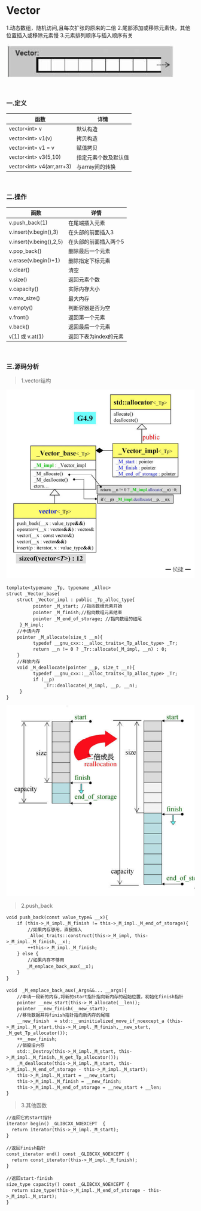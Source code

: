 # Vector

1.动态数组，随机访问,且每次扩张的原来的二倍
2.尾部添加或移除元素快，其他位置插入或移除元素慢
3.元素排列顺序与插入顺序有关

![](../../img/8.png)

<br>

### 一.定义

函数|详情
--|--
vector<int\> v|默认构造
vector<int\> v1(v)|拷贝构造
vector<int\> v1 = v|赋值拷贝
vector<int\> v3(5,10)|指定元素个数及默认值
vector<int\> v4(arr,arr+3)|与array间的转换

<br>

### 二.操作

函数|详情
--|--
v.push_back(1)|在尾端插入元素
v.insert(v.begin(),3)|在头部的前面插入3
v.insert(v.being(),2,5)|在头部的前面插入两个5
v.pop_back()|删除最后一个元素
v.erase(v.begin()+1)|删除指定下标元素
v.clear()|清空
v.size()|返回元素个数
v.capacity()|实际内存大小
v.max_size()|最大内存
v.empty()|判断容器是否为空
v.front()|返回第一个元素
v.back()|返回最后一个元素
v[1] 或 v.at(1)|返回下表为index的元素

<br>

### 三.源码分析

>1.vector结构

![](../../img/9.png)

```
template<typename _Tp, typename _Alloc>
struct _Vector_base{
    struct _Vector_impl : public _Tp_alloc_type{
          pointer _M_start; //指向数组元素开始
          pointer _M_finish;//指向数组元素结束
          pointer _M_end_of_storage; //指向数组的结尾
     }_M_impl;
    //申请内存        
    pointer _M_allocate(size_t __n){
          typedef __gnu_cxx::__alloc_traits<_Tp_alloc_type> _Tr;
          return __n != 0 ? _Tr::allocate(_M_impl, __n) : 0;
    }
    //释放内存
    void _M_deallocate(pointer __p, size_t __n){
          typedef __gnu_cxx::__alloc_traits<_Tp_alloc_type> _Tr;
          if (__p)
              _Tr::deallocate(_M_impl, __p, __n);
     }
}
```

![](../../img/10.png)

>2.push_back

```
void push_back(const value_type& __x){
    if (this->_M_impl._M_finish != this->_M_impl._M_end_of_storage){
        //如果内存够用，直接插入
        _Alloc_traits::construct(this->_M_impl, this->_M_impl._M_finish,__x);
        ++this->_M_impl._M_finish;
    } else {
        //如果内存不够用
      　_M_emplace_back_aux(__x);
    }
}

void  _M_emplace_back_aux(_Args&&... __args){
    //申请一段新的内存,将新的start指针指向新内存的起始位置，初始化finish指针
    pointer __new_start(this->_M_allocate(__len));
    pointer __new_finish(__new_start);
    //移动数据并将finish指针指向新内存的尾端
    __new_finish  = std::__uninitialized_move_if_noexcept_a (this->_M_impl._M_start,this->_M_impl._M_finish,__new_start, _M_get_Tp_allocator());
    ++__new_finish;
    //销毁旧内存
    std::_Destroy(this->_M_impl._M_start, this->_M_impl._M_finish,_M_get_Tp_allocator());
    _M_deallocate(this->_M_impl._M_start, this->_M_impl._M_end_of_storage - this->_M_impl._M_start);
    this->_M_impl._M_start = __new_start;
    this->_M_impl._M_finish = __new_finish;
    this->_M_impl._M_end_of_storage = __new_start + __len;
}
```

>3.其他函数

```
//返回它的start指针
iterator begin() _GLIBCXX_NOEXCEPT  {
  return iterator(this->_M_impl._M_start);
}

//返回finish指针
const_iterator end() const _GLIBCXX_NOEXCEPT {
  return const_iterator(this->_M_impl._M_finish);
}

//返回start-finish
size_type capacity() const _GLIBCXX_NOEXCEPT {
  return size_type(this->_M_impl._M_end_of_storage - this->_M_impl._M_start);
}
```
